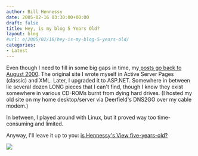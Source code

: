 ```yaml
---
author: Bill Hennessy
date: 2005-02-16 03:30:00+00:00
draft: false
title: Hey, is my blog 5 Years Old?
layout: blog
#url: e/2005/02/16/hey-is-my-blog-5-years-old/
categories:
- Latest
---
```


Even though I need to fill in some big gaps in time, my[ posts go back to August 2000](https://blog.billhennessy.com/blogs/hennessys_view/archive/category/1021.aspx). The original site I wrote myself in Active Server Pages (classic) and XML. Later, I upgraded it to ASP.NET. Somewhere in between lie several dozen LONG pieces that I can't find, though I know they exist somewhere in various CD-ROMs burnt from dying hard drives. (I hosted my old site on my home desktop/server via Deerfield's DNS2GO over my cable modem.)




In between, I played around with Linux, but it proved way too time-consuming and limited.




Anyway, I'll leave it up to you: [is Hennessy's View five-years-old? ](https://blog.billhennessy.com/forums/1083/ShowPost.aspx)

![](https://blog.billhennessy.com/aggbug.aspx?PostID=1082)

